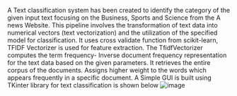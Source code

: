 A Text classification system has been created to identify the category of the given input text focusing on the Business, Sports and Science from the A news Website.
This pipeline involves the transformation of text data into numerical vectors (text vectorization) and the utilization of the specified model for classification. 
It uses cross validate function from scikit-learn, TFIDF Vectorizer is used for feature extraction. The TfidfVectorizer computes the term frequency- Inverse document frequency representation for the text data based on the given parameters.
It retrieves the entire corpus of the documents. Assigns higher weight to the words which appears frequently in a specific document.
A Simple GUI is built using TKinter library for text classification is shown below
![image](https://github.com/Rajapriya11/TextClassification/assets/119552816/09a1bdcf-86c4-483b-9ae3-ba2a9624db00)
